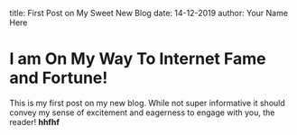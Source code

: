 title: First Post on My Sweet New Blog
date: 14-12-2019
author: Your Name Here

# I am On My Way To Internet Fame and Fortune!

This is my first post on my new blog. While not super informative it
should convey my sense of excitement and eagerness to engage with you,
the reader!
<b>hhfhf</b>